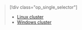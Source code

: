 > [!div class="op_single_selector"]
>- [Linux cluster](../articles/hdinsight/hdinsight-use-oozie-linux-mac.md)
>- [Windows cluster](../articles/hdinsight/hdinsight-use-oozie.md)

<!---HONumber=71-->